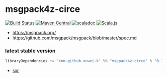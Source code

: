 # msgpack4z-circe

[![Build Status](https://secure.travis-ci.org/msgpack4z/msgpack4z-circe.png?branch=master)](http://travis-ci.org/msgpack4z/msgpack4z-circe)
[![Maven Central](https://maven-badges.herokuapp.com/maven-central/com.github.xuwei-k/msgpack4z-circe_2.12/badge.svg)](https://maven-badges.herokuapp.com/maven-central/com.github.xuwei-k/msgpack4z-circe_2.12)
[![scaladoc](https://javadoc-badge.appspot.com/com.github.xuwei-k/msgpack4z-circe_2.12.svg?label=scaladoc)](https://javadoc-badge.appspot.com/com.github.xuwei-k/msgpack4z-circe_2.12/msgpack4z/index.html?javadocio=true)
[![Scala.js](https://www.scala-js.org/assets/badges/scalajs-0.6.14.svg)](https://www.scala-js.org)

- <https://msgpack.org/>
- <https://github.com/msgpack/msgpack/blob/master/spec.md>

### latest stable version

```scala
libraryDependencies += "com.github.xuwei-k" %% "msgpack4z-circe" % "0.10.1"
```

- [sxr](https://oss.sonatype.org/service/local/repositories/releases/archive/com/github/xuwei-k/msgpack4z-circe_2.12/0.10.1/msgpack4z-circe_2.12-0.10.1-sxr.jar/!/index.html)
